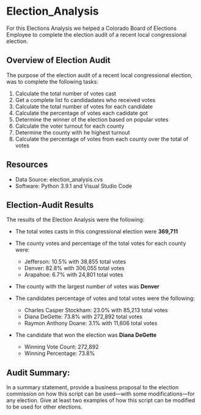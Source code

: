 # Election_Analysis
For this Elections Analysis we helped a Colorado Board of Elections Employee to complete the election audit of a recent local congressional election.

## Overview of Election Audit
The purpose of the election audit of a recent local congressional election, was to complete the following tasks:

1. Calculate the total number of votes cast
2. Get a complete list fo candidadates who received votes
3. Calculate the total number of votes for each candidate
4. Calculate the percentage of votes each cadidate got
5. Determine the winner of the election based on popular votes
6. Calculate the voter turnout for each county
7. Determine the county with he highest turnout
8. Calculate the percentage of votes from each county over the total of votes

## Resources
- Data Source: election_analysis.cvs
- Software: Python 3.9.1 and Visual Studio Code

## Election-Audit Results

The results of the Election Analysis were the following:
* The total votes casts in this congressional election were **369,711**

* The county votes and percentage of the total votes for each county were:
  * Jefferson: 10.5% with 38,855 total votes
  * Denver: 82.8% with 306,055 total votes
  * Arapahoe: 6.7% with 24,801 total votes
 
* The county with the largest number of votes was **Denver**

* The candidates percentage of votes and total votes were the following:
  * Charles Casper Stockham: 23.0% with 85,213 total votes
  * Diana DeGette: 73.8% with 272,892 total votes
  * Raymon Anthony Doane: 3.1% with 11,606 total votes

* The candidate that won the election was **Diana DeGette**
  * Winning Vote Count: 272,892
  * Winning Percentage: 73.8%



## Audit Summary: 
In a summary statement, provide a business proposal to the election commission on how this script can be used—with some modifications—for any election. Give at least two examples of how this script can be modified to be used for other elections.
